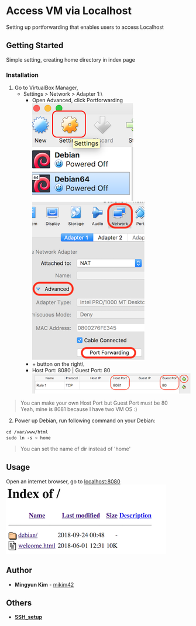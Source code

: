 # Access VM via Localhost

Setting up portforwarding that enables users to access Localhost

## Getting Started

Simple setting, creating home directory in index page

### Installation

1. Go to VirtualBox Manager,
	- Settings > Network > Adapter 1:\
		- Open Advanced, click Portforwarding\
	![settings](./img/setting.png)
	![network](./img/network.png)
		- \+ button on the right\
		- Host Port: 8080 | Guest Port: 80\
	![port](./img/port.png)

> You can make your own Host Port but Guest Port must be 80\
> Yeah, mine is 8081 because I have two VM OS :)

2. Power up Debian, run following command on your Debian:
```
cd /var/www/html
sudo ln -s ~ home
```

> You can set the name of dir instead of 'home'

## Usage

Open an internet browser, go to [localhost:8080](http://localhost:8080)\
![indexpage](./img/indexpage.png)

## Author

* **Mingyun Kim** - [mikim42](https://github.com/mikim42)

## Others

* **[SSH_setup](../ssh_setup)**
